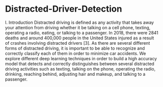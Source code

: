 # Distracted-Driver-Detection
I.	Introduction
Distracted driving is defined as any activity that takes away your attention from driving whether it be talking on a cell phone, texting, operating a radio, eating, or talking to a passenger. In 2018, there were 2841 deaths and around 400,000 people in the United States injured as a result of crashes involving distracted drivers [3]. As there are several different forms of distracted driving, it is important to be able to recognize and correctly classify each of them in order to minimize car accidents.
We explore different deep learning techniques in order to build a high accuracy model that detects and correctly distinguishes between several distracted driving activities such as texting, talking on the phone, operating the radio, drinking, reaching behind, adjusting hair and makeup, and talking to a passenger.
